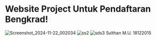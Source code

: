 # Website Project Untuk Pendaftaran Bengkrad!
![Screenshot_2024-11-22_002034](https://github.com/user-attachments/assets/1ae4154e-847a-4d92-8c43-d5d4f9be7e3a)
![ss2](https://github.com/user-attachments/assets/07a8300c-3f5a-4f16-b70c-8dacb659cbdd)
![sds3](https://github.com/user-attachments/assets/f27493ea-311f-497e-ab29-f27d4131592d)
Sulthan M.U. 
18122015
